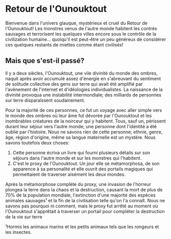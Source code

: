 # Retour de l'Ounouktout
Bienvenue dans l'univers glauque, mystérieux et cruel du Retour de l'Ounouktout! Les monstres venus de l'autre monde habitent les contrés sauvages et terrorisent les quelques villes encore sous le contrôle de la civilization humaine... quoiqu'il est peut-être un peu généreux de considérer ces quelques restants de miettes comme étant civilisés!

## Mais que s'est-il passé?
Il y a deux siècles, l'Ounouktout, une vile divinité du monde des ombres, naquit après avoir accumulé assez d'énergie en s'abreuvant du sentiment de solitude collective des gens sur terre qui avait été amplifié par l'avènement de l'internet et d'idéologies individualistes. La naissance de la divinité provoqua une instabilité intermondiale; des milliards de personnes sur terre disparaîssent soudainement. 

Pour la majorité de ces personnes, ce fut un voyage avec aller simple vers le monde des ombres où leur âme fut dévorée par l'Ounouktout et les inombrables créatures de la noirceur qui y habitent. Tous, sauf un, périssent durant leur séjour vers l'autre monde; une personne dont l'identité a été oublié par l'histoire. Nous ne savons rien de cette personne; ethnie, genre, âge, région d'origine, même sa langue maternelle est un mystère. Nous savons toutefois deux choses: 
1. Cette personne écriva un livre qui fourni plusieurs détails sur son séjours dans l'autre monde et sur les monstres qui l'habitent.
2. C'est le proxy de l'Ounouktout. Un jour elle se métamorphosa, de son apparence à sa personalité et elle ouvrit des portails magiques qui permettaient de traverser aisément les deux mondes.

Après la métamorphose complète du proxy, une invasion de l'horreur plongea la terre dans la chaos et la destruction, causant la mort de plus de 70% de la population mondiale, l'extinction d'une majorité des espèces animales sauvages¹ et la fin de la civilisation telle qu'on l'a connaît. Nous ne savons pas pourquoi ni comment, mais le proxy fut arrêté au moment où l'Ounouktout s'apprêtait à traverser un portail pour compléter la destruction de la vie sur terre 



¹Hormis les animaux marins et les petits animaux tels que les rongeurs et les insectes.
